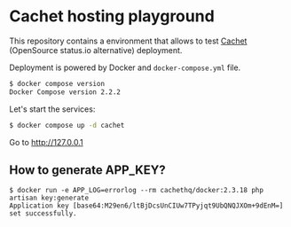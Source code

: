 # Cachet hosting playground

This repository contains a environment that allows to test [Cachet](https://github.com/CachetHQ/Cachet) (OpenSource
status.io alternative) deployment.

Deployment is powered by Docker and `docker-compose.yml` file.

```sh
$ docker compose version
Docker Compose version 2.2.2
```

Let's start the services:

```sh
$ docker compose up -d cachet
```

Go to http://127.0.0.1


## How to generate APP_KEY?

 ```
$ docker run -e APP_LOG=errorlog --rm cachethq/docker:2.3.18 php artisan key:generate
Application key [base64:M29en6/ltBjDcsUnCIUw7TPyjqt9UbQNQJXOm+9dEnM=] set successfully.
```
